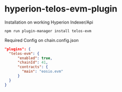 # hyperion-telos-evm-plugin

Installation on working Hyperion Indexer/Api

```bash
npm run plugin-manager install telos-evm
```

Required Config on chain.config.json
```json
"plugins": {
  "telos-evm": {
      "enabled": true,
      "chainId": 41,
      "contracts": {
        "main": "eosio.evm"
      }
  }
}
```
